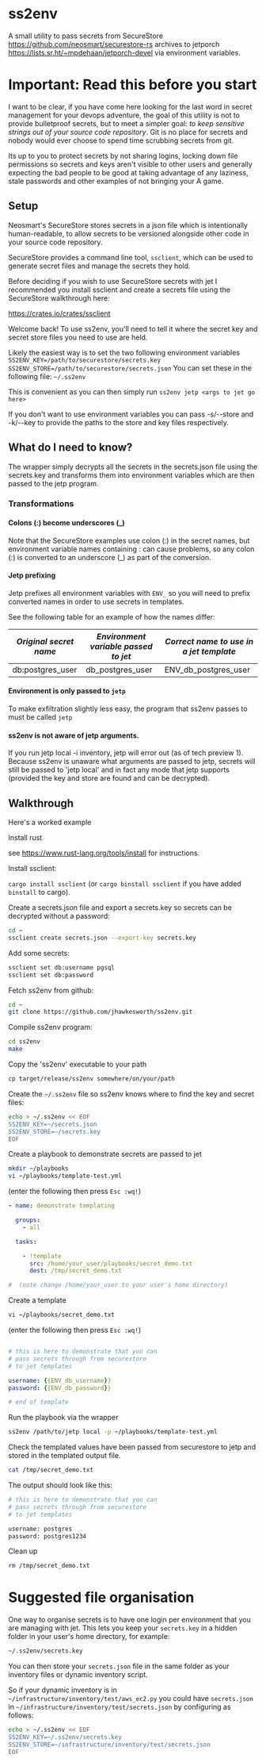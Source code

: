 # ss2env
A small utility to pass secrets from SecureStore https://github.com/neosmart/securestore-rs archives to jetporch https://lists.sr.ht/~mpdehaan/jetporch-devel via environment variables.

# Important: Read this before you start

I want to be clear, if you have come here looking for the last word in secret management for your devops adventure,
the goal of this utility is not to provide bulletproof secrets, but to meet a simpler goal: _to keep sensitive strings out of 
your source code repository_.  Git is no place for secrets and nobody would ever choose to spend time scrubbing secrets from git.

Its up to you to protect secrets by not sharing logins, locking down file permissions so secrets and keys aren't visible
to other users and generally expecting the bad people to be good at taking advantage of any laziness, stale passwords
and other examples of not bringing your A game.

## Setup

Neosmart's SecureStore stores secrets in a json file which is intentionally human-readable, to allow secrets to be 
versioned alongside other code in your source code repository.

SecureStore provides a command line tool, `ssclient`, which can be used to generate secret files and manage
the secrets they hold.

Before deciding if you wish to use SecureStore secrets with jet
I recommended you install ssclient and create a secrets file
using the SecureStore walkthrough here:

https://crates.io/crates/ssclient

Welcome back!  To use ss2env, you'll need to tell it where the secret key and secret store files you need to use
are held.

Likely the easiest way is to set the two following environment variables
`
SS2ENV_KEY=/path/to/securestore/secrets.key
SS2ENV_STORE=/path/to/securestore/secrets.json
`
You can set these in the following file: `~/.ss2env`

This is convenient as you can then simply run `ss2env jetp <args to jet go here>`

If you don't want to use environment variables you can pass -s/--store and -k/--key to provide the paths to the store and key files respectively.

## What do I need to know?

The wrapper simply decrypts all the secrets in the secrets.json file
using the secrets.key and transforms them into environment variables
which are then passed to the jetp program.

### Transformations

#### Colons (:) become underscores (_)
Note that the SecureStore examples use colon (:) in the secret names,
but environment variable names containing : can cause problems, so any
colon (:) is converted to an underscore (_) as part of the conversion.

#### Jetp prefixing

Jetp prefixes all environment variables with `ENV_` so you
will need to prefix converted names in order to use secrets in templates.

See the following table for an example of how the names differ:

| *Original secret name* | *Environment variable passed to jet* | *Correct name to use in a jet template* |
|------------------------|--------------------------------------|-----------------------------------------|
| db:postgres_user       | db_postgres_user                     | ENV_db_postgres_user                    |

#### Environment is only passed to `jetp`

To make exfiltration slightly less easy, the program that ss2env passes to must be called `jetp`

#### ss2env is not aware of jetp arguments.

If you run jetp local -i inventory, jetp will error out (as of tech preview 1).
Because ss2env is unaware what arguments are passed to jetp, secrets will still be passed to 'jetp local' and in fact
any mode that jetp supports (provided the key and store are found and can be decrypted).

## Walkthrough

Here's a worked example

Install rust

see https://www.rust-lang.org/tools/install for instructions.

Install ssclient:

`cargo install ssclient` (or `cargo binstall ssclient` if you have added `binstall` to cargo).

Create a secrets.json file and export a secrets.key so secrets can be decrypted without a password:

```bash
cd ~
ssclient create secrets.json --export-key secrets.key
```

Add some secrets:

```bash
ssclient set db:username pgsql
ssclient set db:password
```

Fetch ss2env from github:

```bash
cd ~
git clone https://github.com/jhawkesworth/ss2env.git
````

Compile ss2env program:
```bash
cd ss2env
make
```

Copy the 'ss2env' executable to your path

```bash
cp target/release/ss2env somewhere/on/your/path
```

Create the `~/.ss2env` file so ss2env knows where to find the key and secret files:

```bash
echo > ~/.ss2env << EOF
SS2ENV_KEY=~/secrets.json
SS2ENV_STORE=~/secrets.key
EOF
```

Create a playbook to demonstrate secrets are passed to jet
```bash
mkdir ~/playbooks
vi ~/playbooks/template-test.yml
```
(enter the following then press `Esc :wq!`)
```yaml
- name: demonstrate templating

  groups:
    - all

  tasks:

    - !template
      src: /home/your_user/playbooks/secret_demo.txt
      dest: /tmp/secret_demo.txt

#  (note change /home/your_user to your user's home directory)
```
Create a template
```bash
vi ~/playbooks/secret_demo.txt
```

(enter the following then press `Esc :wq!`)
```yaml

# this is here to demonstrate that you can
# pass secrets through from securestore
# to jet templates

username: {{ENV_db_username}}
password: {{ENV_db_password}}

# end of template
```

Run the playbook via the wrapper
```bash
ss2env /path/to/jetp local -p ~/playbooks/template-test.yml
```

Check the templated values have been passed from securestore to jetp and stored 
in the templated output file.

```bash
cat /tmp/secret_demo.txt
```
The output should look like this:
```bash
# this is here to demonstrate that you can
# pass secrets through from securestore
# to jet templates

username: postgres
password: postgres1234
```
Clean up
```bash
rm /tmp/secret_demo.txt
```

# Suggested file organisation

One way to organise secrets is to have one login per environment that you are managing with jet.
This lets you keep your `secrets.key` in a hidden folder in your user's home directory, for example:
```bash
~/.ss2env/secrets.key
```
You can then store your `secrets.json` file in the same folder as your inventory files or dynamic 
inventory script.

So if your dynamic inventory is in `~/infrastructure/inventory/test/aws_ec2.py` you could have 
`secrets.json` in `~/infrastructure/inventory/test/secrets.json` by configuring as follows:
```bash
echo > ~/.ss2env << EOF
SS2ENV_KEY=~/.ss2env/secrets.key
SS2ENV_STORE=~/infrastructure/inventory/test/secrets.json
EOF
```

